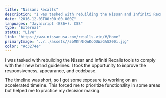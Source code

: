 ```yaml
---
title: "Nissan: Recalls"
description: "I was tasked with rebuilding the Nissan and Infiniti Recalls tools to comply with their new brand guidelines. I took the opportunity to improve the responsiveness, appearance, and codebase."
date: "2016-12-08T00:00:00.000Z"
languages: "Javascript (ES6+), CSS"
type: "External"
status: "Live"
link: "https://www.nissanusa.com/recalls-vin/#/Home"
primaryImage: "../../assets//5bMKhNeQnKoOUWaGAS200i.jpg"
color: "#c3274e"
---
```

I was tasked with rebuilding the Nissan and Infiniti Recalls tools to comply with their new brand guidelines. I took the opportunity to improve the responsiveness, appearance, and codebase.

The timeline was short, so I got some exposure to working on an accelerated timeline. This forced me to prioritize functionality in some areas but helped me to practice my decision making.
